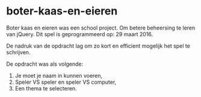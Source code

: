 # boter-kaas-en-eieren

Boter kaas en eieren was een school project. Om betere beheersing te leren van jQuery. Dit spel is geprogrammeerd op: 29 maart 2016.

De nadruk van de opdracht lag om zo kort en efficient mogelijk het spel te schrijven.

De opdracht was als volgende:
1. Je moet je naam in kunnen voeren,
2. Speler VS speler en speler VS computer,
3. Een thema te selecteren.
